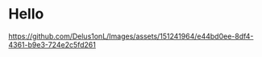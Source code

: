 # Hello


https://github.com/Delus1onL/Images/assets/151241964/e44bd0ee-8df4-4361-b9e3-724e2c5fd261

